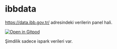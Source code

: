 # ibbdata

https://data.ibb.gov.tr/ adresindeki verilerin panel hali.

[![Open in Gitpod](http://gitpod.io/button/open-in-gitpod.svg)](https://gitpod.io#https://github.com/lutfuahmet/ibbdata)

Şimdilik sadece ispark verileri var.
